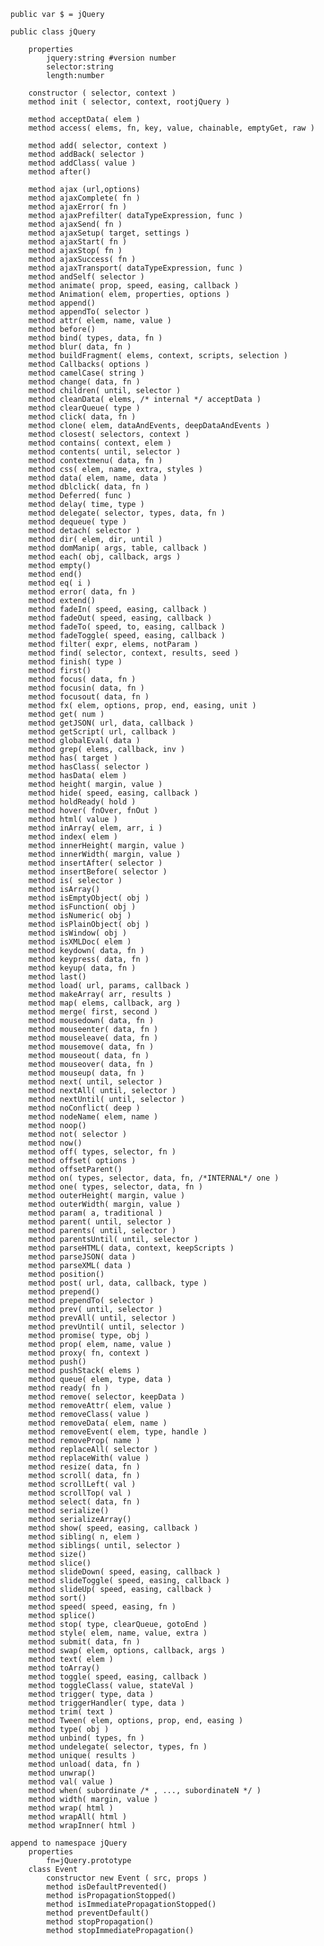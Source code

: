 
    public var $ = jQuery

    public class jQuery 

        properties
            jquery:string #version number
            selector:string
            length:number

        constructor ( selector, context ) 
        method init ( selector, context, rootjQuery ) 
        
        method acceptData( elem ) 
        method access( elems, fn, key, value, chainable, emptyGet, raw ) 

        method add( selector, context ) 
        method addBack( selector ) 
        method addClass( value ) 
        method after() 

        method ajax (url,options) 
        method ajaxComplete( fn )
        method ajaxError( fn )
        method ajaxPrefilter( dataTypeExpression, func ) 
        method ajaxSend( fn )
        method ajaxSetup( target, settings ) 
        method ajaxStart( fn )
        method ajaxStop( fn )
        method ajaxSuccess( fn )
        method ajaxTransport( dataTypeExpression, func ) 
        method andSelf( selector ) 
        method animate( prop, speed, easing, callback ) 
        method Animation( elem, properties, options ) 
        method append() 
        method appendTo( selector ) 
        method attr( elem, name, value ) 
        method before() 
        method bind( types, data, fn ) 
        method blur( data, fn ) 
        method buildFragment( elems, context, scripts, selection ) 
        method Callbacks( options ) 
        method camelCase( string ) 
        method change( data, fn ) 
        method children( until, selector ) 
        method cleanData( elems, /* internal */ acceptData ) 
        method clearQueue( type ) 
        method click( data, fn ) 
        method clone( elem, dataAndEvents, deepDataAndEvents ) 
        method closest( selectors, context ) 
        method contains( context, elem ) 
        method contents( until, selector ) 
        method contextmenu( data, fn ) 
        method css( elem, name, extra, styles ) 
        method data( elem, name, data ) 
        method dblclick( data, fn ) 
        method Deferred( func ) 
        method delay( time, type ) 
        method delegate( selector, types, data, fn ) 
        method dequeue( type ) 
        method detach( selector ) 
        method dir( elem, dir, until ) 
        method domManip( args, table, callback ) 
        method each( obj, callback, args ) 
        method empty() 
        method end() 
        method eq( i ) 
        method error( data, fn ) 
        method extend() 
        method fadeIn( speed, easing, callback ) 
        method fadeOut( speed, easing, callback ) 
        method fadeTo( speed, to, easing, callback ) 
        method fadeToggle( speed, easing, callback ) 
        method filter( expr, elems, notParam ) 
        method find( selector, context, results, seed ) 
        method finish( type ) 
        method first() 
        method focus( data, fn ) 
        method focusin( data, fn ) 
        method focusout( data, fn ) 
        method fx( elem, options, prop, end, easing, unit ) 
        method get( num ) 
        method getJSON( url, data, callback ) 
        method getScript( url, callback ) 
        method globalEval( data ) 
        method grep( elems, callback, inv ) 
        method has( target ) 
        method hasClass( selector ) 
        method hasData( elem ) 
        method height( margin, value ) 
        method hide( speed, easing, callback ) 
        method holdReady( hold ) 
        method hover( fnOver, fnOut ) 
        method html( value ) 
        method inArray( elem, arr, i ) 
        method index( elem ) 
        method innerHeight( margin, value ) 
        method innerWidth( margin, value ) 
        method insertAfter( selector ) 
        method insertBefore( selector ) 
        method is( selector ) 
        method isArray() 
        method isEmptyObject( obj ) 
        method isFunction( obj ) 
        method isNumeric( obj ) 
        method isPlainObject( obj ) 
        method isWindow( obj ) 
        method isXMLDoc( elem ) 
        method keydown( data, fn ) 
        method keypress( data, fn ) 
        method keyup( data, fn ) 
        method last() 
        method load( url, params, callback ) 
        method makeArray( arr, results ) 
        method map( elems, callback, arg ) 
        method merge( first, second ) 
        method mousedown( data, fn ) 
        method mouseenter( data, fn ) 
        method mouseleave( data, fn ) 
        method mousemove( data, fn ) 
        method mouseout( data, fn ) 
        method mouseover( data, fn ) 
        method mouseup( data, fn ) 
        method next( until, selector ) 
        method nextAll( until, selector ) 
        method nextUntil( until, selector ) 
        method noConflict( deep ) 
        method nodeName( elem, name ) 
        method noop() 
        method not( selector ) 
        method now() 
        method off( types, selector, fn ) 
        method offset( options ) 
        method offsetParent() 
        method on( types, selector, data, fn, /*INTERNAL*/ one ) 
        method one( types, selector, data, fn ) 
        method outerHeight( margin, value ) 
        method outerWidth( margin, value ) 
        method param( a, traditional ) 
        method parent( until, selector ) 
        method parents( until, selector ) 
        method parentsUntil( until, selector ) 
        method parseHTML( data, context, keepScripts ) 
        method parseJSON( data ) 
        method parseXML( data ) 
        method position() 
        method post( url, data, callback, type ) 
        method prepend() 
        method prependTo( selector ) 
        method prev( until, selector ) 
        method prevAll( until, selector ) 
        method prevUntil( until, selector ) 
        method promise( type, obj ) 
        method prop( elem, name, value ) 
        method proxy( fn, context ) 
        method push() 
        method pushStack( elems ) 
        method queue( elem, type, data ) 
        method ready( fn ) 
        method remove( selector, keepData ) 
        method removeAttr( elem, value ) 
        method removeClass( value ) 
        method removeData( elem, name ) 
        method removeEvent( elem, type, handle ) 
        method removeProp( name ) 
        method replaceAll( selector ) 
        method replaceWith( value ) 
        method resize( data, fn ) 
        method scroll( data, fn ) 
        method scrollLeft( val ) 
        method scrollTop( val ) 
        method select( data, fn ) 
        method serialize() 
        method serializeArray() 
        method show( speed, easing, callback ) 
        method sibling( n, elem ) 
        method siblings( until, selector ) 
        method size() 
        method slice() 
        method slideDown( speed, easing, callback ) 
        method slideToggle( speed, easing, callback ) 
        method slideUp( speed, easing, callback ) 
        method sort() 
        method speed( speed, easing, fn ) 
        method splice() 
        method stop( type, clearQueue, gotoEnd ) 
        method style( elem, name, value, extra ) 
        method submit( data, fn ) 
        method swap( elem, options, callback, args ) 
        method text( elem ) 
        method toArray() 
        method toggle( speed, easing, callback ) 
        method toggleClass( value, stateVal ) 
        method trigger( type, data ) 
        method triggerHandler( type, data ) 
        method trim( text ) 
        method Tween( elem, options, prop, end, easing ) 
        method type( obj ) 
        method unbind( types, fn ) 
        method undelegate( selector, types, fn ) 
        method unique( results ) 
        method unload( data, fn ) 
        method unwrap() 
        method val( value ) 
        method when( subordinate /* , ..., subordinateN */ ) 
        method width( margin, value ) 
        method wrap( html ) 
        method wrapAll( html ) 
        method wrapInner( html ) 

    append to namespace jQuery
        properties 
            fn=jQuery.prototype
        class Event
            constructor new Event ( src, props ) 
            method isDefaultPrevented() 
            method isPropagationStopped() 
            method isImmediatePropagationStopped() 
            method preventDefault() 
            method stopPropagation() 
            method stopImmediatePropagation() 


